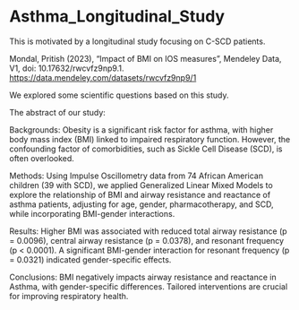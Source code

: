# Asthma_Longitudinal_Study

This is motivated by a longitudinal study focusing on C-SCD patients. 

Mondal, Pritish (2023), “Impact of BMI on IOS measures”, Mendeley Data, V1, doi: 10.17632/rwcvfz9np9.1. https://data.mendeley.com/datasets/rwcvfz9np9/1

We explored some scientific questions based on this study.

The abstract of our study:

Backgrounds: 
Obesity is a significant risk factor for asthma, with higher body mass index (BMI) linked to impaired respiratory function. However, the confounding factor
of comorbidities, such as Sickle Cell Disease (SCD), is often overlooked. 

Methods:
Using Impulse Oscillometry data from 74 African American children (39 with SCD), we applied Generalized Linear Mixed Models to explore the relationship of BMI and
airway resistance and reactance of asthma patients, adjusting for age, gender,
pharmacotherapy, and SCD, while incorporating BMI-gender interactions. 

Results:
Higher BMI was associated with reduced total airway resistance (p = 0.0096), central
airway resistance (p = 0.0378), and resonant frequency (p < 0.0001). A significant
BMI-gender interaction for resonant frequency (p = 0.0321) indicated gender-specific
effects.

Conclusions: 
BMI negatively impacts airway resistance and reactance in Asthma, with gender-specific differences. Tailored interventions are crucial for
improving respiratory health.
